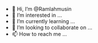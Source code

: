 - 👋 Hi, I’m @Ramlahmusin
- 👀 I’m interested in ...
- 🌱 I’m currently learning ...
- 💞️ I’m looking to collaborate on ...
- 📫 How to reach me ...

<!---
Ramlahmusin/Ramlahmusin is a ✨ special ✨ repository because its `README.md` (this file) appears on your GitHub profile.
You can click the Preview link to take a look at your changes.
--->
